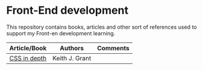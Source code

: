 # Front-End development

This repository contains books, articles and other sort of references used to support my Front-en development learning.

|Article/Book| Authors |  Comments 
|--|--|--|
[CSS in depth](https://github.com/evowilliamson/front-end-development/blob/master/css/css%20in%20depth.pdf) | Keith J. Grant | 
